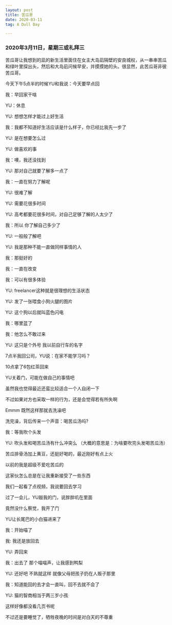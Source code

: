 ```yaml
---
layout: post
title: 苦瓜哥
date: 2020-03-11
tag: A Dull Day

---
```


### 2020年3月11日，星期三或礼拜三

苦瓜哥让我想到的凪的新生活里面住在女主大岛凪隔壁的安良城权，从一串串苦瓜和绿叶里探出头，然后和大岛凪问候早安，并摸摸她的头。很显然，此苦瓜哥非彼苦瓜哥。

今天下午5点半的时候YU和我说：今天要早点回

我：早回家干啥

YU：休息

YU: 想想怎样才能过上好生活

我：我都不知道好生活应该是什么样子，你已经比我先一步了

YU: 是在想要怎么过

YU: 做喜欢的事

我：噢，我还没找到

YU: 那对自己就要了解多一点了

我：一直在努力了解呢

YU: 很难了解

YU: 需要花很多时间

YU: 高考都要花很多时间，对自己足够了解的人太少了

我：所以 你了解自己多少了

YU: 一般般了解吧

YU: 我是那种不能一直做同样事情的人

我：那挺好的 

我：一直在改变

我：可以有很多体验

YU: freelancer这种就是很理想的生活状态

YU: 发了一张喂食小狗火腿的图片

YU: 这个狗以后就叫蓝色闪电

我：哪里蓝了

我：他怎么不敢过来

YU: 这只是个外号 我以前自行车的名字

7点半我回公司，YU说：在家不能学习吗？

10点拿了6包红茶回来

YU关着门，可能在做自己的事情吧

虽然我也觉得最近还蛮比较适合一个人自闭一下

不过如果对方也采取一样的行为，还是会觉得若有所失啊

Emmm  既然这样那就去洗澡吧

洗完澡，背后传来一个声音：喝苦瓜汤吗?

我：等我吹个头发

YU: 吹头发和喝苦瓜汤有什么冲突么
（大概的意思是：为啥要吹完头发喝苦瓜汤）

苦瓜排骨汤加上黄豆，还挺好喝的，最近刚好有点上火

以前的我是超级不爱吃苦瓜的

这家伙怎么总是在让我重新接受了一些东西

我们一起看了点视频，我说要回去学习

过了一会儿，YU敲我的门，说胖胖叽在里面

竟然没什么察觉，我开了门

YU让长尾巴的小白猫进来了

我：开始喵了

我: 我还是放回去

YU: 弄回来

我：出去了 那个喵喵声，让我感到鸭梨

YU: 还好吧 不熟就这样 就像父母把孩子扔在人贩子那里

我：知道能回的去才会一直叫，回不去就不会了

YU: 猫的智商相当于两三岁小孩

这样好像都没看几页书呢

不过还是要睡觉了，牺牲夜晚的时间是对白天的不尊重